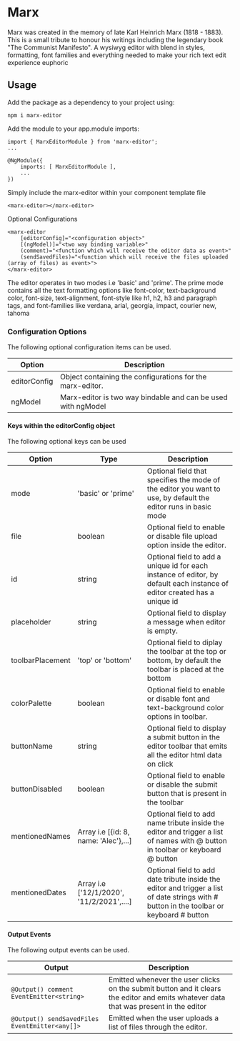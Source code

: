 # Marx

Marx  was created in the memory of late Karl Heinrich Marx (1818 - 1883). 
This is a small tribute to honour his writings including the legendary book "The Communist Manifesto".
A wysiwyg editor with blend in styles, formatting, font families and everything needed to make your rich text edit experience euphoric


## Usage

Add the package as a dependency to your project using:

    npm i marx-editor

Add the module to your app.module imports:

    import { MarxEditorModule } from 'marx-editor';
    ...

    @NgModule({
        imports: [ MarxEditorModule ],
        ...
    }) 

Simply include the marx-editor within your component template file 

    <marx-editor></marx-editor>

Optional Configurations

    <marx-editor 
        [editorConfig]="<configuration object>" 
        [(ngModel)]="<two way binding variable>"
        (comment)="<function which will receive the editor data as event>"
        (sendSavedFiles)="<function which will receive the files uploaded (array of files) as event>">
    </marx-editor>


The editor operates in two modes i.e 'basic' and 'prime'. The prime mode contains all the text formatting options like font-color, text-background color, font-size,
text-alignment, font-style like h1, h2, h3 and paragraph tags, and font-families like verdana, arial, georgia, impact, courier new, tahoma
### Configuration Options

The following optional configuration items can be used.

| Option        | Description 
| ---           | ---         
| editorConfig  |  Object containing the configurations for the marx-editor. |
| ngModel       |  Marx-editor is two way bindable and can be used with ngModel |


#### Keys within the editorConfig object

The following optional keys can be used

| Option           | Type                                        | Description 
| ---              | ---                                         | ---        
| mode             | 'basic' or 'prime'                          | Optional field that specifies the mode of the editor you want to use, by default the editor runs in basic mode
| file             | boolean                                     | Optional field to enable or disable file upload option inside the editor. |
| id               | string                                      | Optional field to add a unique id for each instance of editor, by default each instance of editor created has a unique id |
| placeholder      | string                                      | Optional field to display a message when editor is empty. |
| toolbarPlacement | 'top' or 'bottom'                           | Optional field to diplay the toolbar at the top or bottom, by default the toolbar is placed at the bottom |
| colorPalette     | boolean                                     | Optional field to enable or disable font and text-background color options in toolbar. |
| buttonName       | string                                      | Optional field to display a submit button in the editor toolbar that emits all the editor html data on click |
| buttonDisabled   | boolean                                     | Optional field to enable or disable the submit button that is present in the toolbar |
| mentionedNames   | Array i.e [{id: 8, name: 'Alec'},...]       | Optional field to add name tribute inside the editor and trigger a list of names with @ button in toolbar or keyboard @ button |
| mentionedDates   | Array i.e ['12/1/2020', '11/2/2021',....]   | Optional field to add date tribute inside the editor and trigger a list of date strings with # button in the toolbar or keyboard # button |



#### Output Events

The following output events can be used.

| Output        | Description |
| ---           | ---         |
| `@Output() comment EventEmitter<string>` | Emitted whenever the user clicks on the submit button and it clears the editor and emits whatever data that was present in the editor
| `@Output() sendSavedFiles EventEmitter<any[]>` | Emitted when the user uploads a list of files through the editor.
